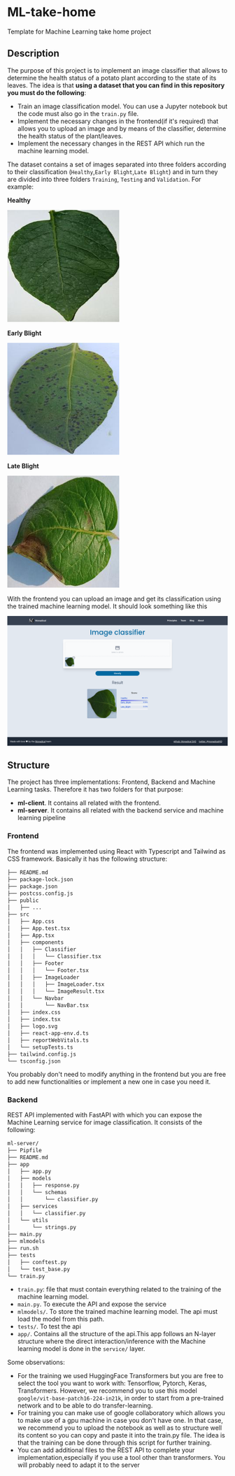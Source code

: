 # ML-take-home
Template for Machine Learning take home project


## Description

The purpose of this project is to implement an image classifier that allows to determine the health status of a potato plant according to the state of its leaves. The idea is that **using a dataset that you can find in this repository you must do the following**:

 - Train an image classification model. You can use a Jupyter notebook but the code must also go in the `train.py` file. 
 - Implement the necessary changes in the frontend(if it's required) that allows you to upload an image and by means of the classifier, determine the health status of the plant/leaves. 
 - Implement  the necessary changes in the  REST API which run the machine learning model. 

The dataset contains a set of images separated into three folders according to their classification (`Healthy`,`Early Blight`,`Late Blight`) and in turn they are divided into three folders `Training`, `Testing` and `Validation`. For example:

**Healthy**

![](./images/Healthy_1.jpg)

**Early Blight**

![](./images/Early_Blight_3.jpg)

**Late Blight**

![](./images/Late_Blight_3.jpg)

With the frontend you can upload an image and get its classification using the trained machine learning model. It should look something like this 

![](./images/frontend.png)

## Structure

The project has three implementations: Frontend, Backend and Machine Learning tasks. Therefore it has two folders for that purpose:

 - **ml-client**. It contains all related with the frontend.
 - **ml-server**. It contains all related with the backend service and machine learning pipeline

 ### Frontend

 The frontend was implemented using React with Typescript and Tailwind as CSS framework. Basically it has the following structure:

 ```
├── README.md
├── package-lock.json
├── package.json
├── postcss.config.js
├── public
│   ├── ...
├── src
│   ├── App.css
│   ├── App.test.tsx
│   ├── App.tsx
│   ├── components
│   │   ├── Classifier
│   │   │   └── Classifier.tsx
│   │   ├── Footer
│   │   │   └── Footer.tsx
│   │   ├── ImageLoader
│   │   │   ├── ImageLoader.tsx
│   │   │   └── ImageResult.tsx
│   │   └── Navbar
│   │       └── NavBar.tsx
│   ├── index.css
│   ├── index.tsx
│   ├── logo.svg
│   ├── react-app-env.d.ts
│   ├── reportWebVitals.ts
│   └── setupTests.ts
├── tailwind.config.js
└── tsconfig.json
 ```

You probably don't need to modify anything in the frontend but you are free to add new functionalities or implement a new one in case you need it.

 ### Backend

REST API implemented with FastAPI with which you can expose the Machine Learning service for image classification. It consists of the following:

```
ml-server/
├── Pipfile
├── README.md
├── app
│   ├── app.py
│   ├── models
│   │   ├── response.py
│   │   └── schemas
│   │       └── classifier.py
│   ├── services
│   │   └── classifier.py
│   └── utils
│       └── strings.py
├── main.py
├── mlmodels
├── run.sh
├── tests
│   ├── conftest.py
│   └── test_base.py
└── train.py
```

- `train.py`: file that must contain everything related to the training of the machine learning model. 
- `main.py`. To execute the API and expose the service
- `mlmodels/`. To store the trained machine learning model. The api must load the model from this path.
- `tests/`. To test the api
- `app/`. Contains all the structure of the api.This app follows an N-layer structure where the direct interaction/inference with the Machine learning model is done in the `service/` layer. 

Some observations:

- For the training we used HuggingFace Transformers but you are free to select the tool you want to work with: Tensorflow, Pytorch, Keras, Transformers. However, we recommend you to use this model `google/vit-base-patch16-224-in21k`, in order to start from a pre-trained network and to be able to do transfer-learning.
- For training you can make use of google collaboratory which allows you to make use of a gpu machine in case you don't have one. In that case, we recommend you to upload the notebook as well as to structure well its content so you can copy and paste it into the train.py file. The idea is that the training can be done through this script for further training.
- You can add additional files to the REST API to complete your implementation,especially if you use a tool other than transformers. You will probably need to adapt it to the server


